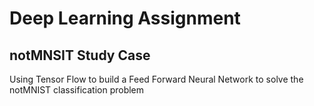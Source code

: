 # Deep Learning Assignment
## notMNSIT Study Case

Using Tensor Flow to build a Feed Forward Neural Network to solve the notMNIST classification problem

